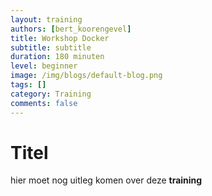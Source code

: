 ```yaml
---
layout: training
authors: [bert_koorengevel]
title: Workshop Docker
subtitle: subtitle
duration: 180 minuten
level: beginner
image: /img/blogs/default-blog.png
tags: []
category: Training
comments: false
---
```


# Titel

hier moet nog uitleg komen over deze **training**

